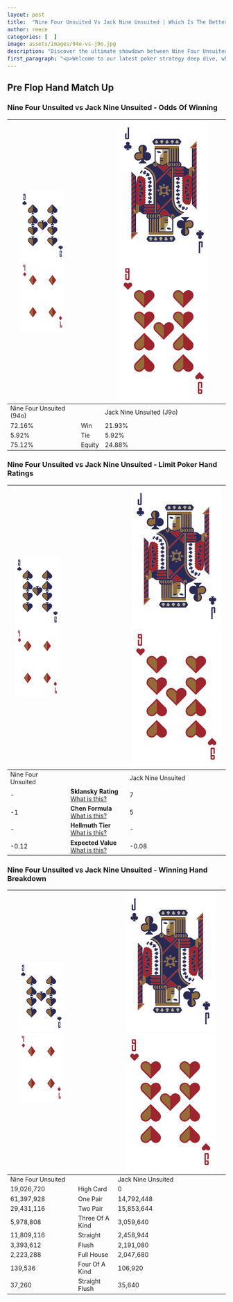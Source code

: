 ```yaml
---
layout: post
title:  "Nine Four Unsuited Vs Jack Nine Unsuited | Which Is The Better Hand In Poker? A Complete Guide"
author: reece
categories: [  ]
image: assets/images/94o-vs-j9o.jpg
description: "Discover the ultimate showdown between Nine Four Unsuited and Jack Nine Unsuited in poker! Uncover the odds, strategies, and scenarios where one hand triumphs over the other. Get ready to up your poker game with this thrilling analysis."
first_paragraph: "<p>Welcome to our latest poker strategy deep dive, where we're pitting two distinct hands against each other in a high-stakes showdown: Nine Four Unsuited vs Jack Nine Unsuited.</p><p>In the dynamic world of poker, every decision counts, and knowing which hand holds the upper hand is key to your success at the table.</p><p>In this article, we'll dissect these two hands, explore the scenarios where one dominates the other, and equip you with the knowledge to make strategic choices that can tip the odds in your favor.</p><p>Get ready to unravel the intriguing dynamics of these poker hands and elevate your game to new heights.</p>"
---
```




[comment]: # (sp0)

## Pre Flop Hand Match Up

<div class="table hand-ratings" markdown="1"> 



### Nine Four Unsuited vs Jack Nine Unsuited - Odds Of Winning


    
| ![image info](assets/images/hand1/9.png) ![image info](assets/images/hand1/4o.png) |  | ![image info](assets/images/hand2/J.png) ![image info](assets/images/hand2/9o.png) |
| -------- | -------- | -------- |
| Nine Four Unsuited (94o) |  | Jack Nine Unsuited (J9o) |
| 72.16% | Win | 21.93% |
| 5.92% | Tie | 5.92% |
| 75.12% | Equity | 24.88% |




[comment]: # (sp1)



### Nine Four Unsuited vs Jack Nine Unsuited - Limit Poker Hand Ratings


    
| ![image info](assets/images/hand1/9.png) ![image info](assets/images/hand1/4o.png) |  | ![image info](assets/images/hand2/J.png) ![image info](assets/images/hand2/9o.png) |
| -------- | -------- | -------- |
| Nine Four Unsuited |  | Jack Nine Unsuited |
| - | **Sklansky Rating** [What is this?](/sklansky-rating-explained) | 7 |
| -1 | **Chen Formula** [What is this?](/chen-formula-explained) | 5 |
| - | **Hellmuth Tier** [What is this?](/Hellmuth-tier-explained) | - |
| -0.12 | **Expected Value** [What is this?](/expected-value-explained) | -0.08 |




[comment]: # (sp2)



### Nine Four Unsuited vs Jack Nine Unsuited - Winning Hand Breakdown


    
| ![image info](assets/images/hand1/9.png) ![image info](assets/images/hand1/4o.png) |  | ![image info](assets/images/hand2/J.png) ![image info](assets/images/hand2/9o.png) |
| -------- | -------- | -------- |
| Nine Four Unsuited |  | Jack Nine Unsuited |
| 19,026,720 | High Card | 0 |
| 61,397,928 | One Pair | 14,792,448 |
| 29,431,116 | Two Pair | 15,853,644 |
| 5,978,808 | Three Of A Kind | 3,059,640 |
| 11,809,116 | Straight | 2,458,944 |
| 3,393,612 | Flush | 2,191,080 |
| 2,223,288 | Full House | 2,047,680 |
| 139,536 | Four Of A Kind | 106,920 |
| 37,260 | Straight Flush | 35,640 |




[comment]: # (sp3)



</div>

[comment]: # (sp4)



[comment]: # (sp5)

